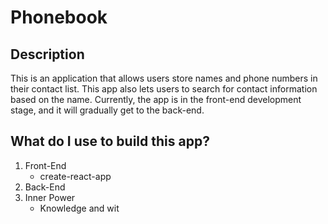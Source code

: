 # Phonebook

## Description
This is an application that allows users store names and phone numbers in their contact list.
This app also lets users to search for contact information based on the name.
Currently, the app is in the front-end development stage, and it will gradually get to the back-end.

## What do I use to build this app?
1. Front-End
    * create-react-app
2. Back-End
3. Inner Power
    * Knowledge and wit

